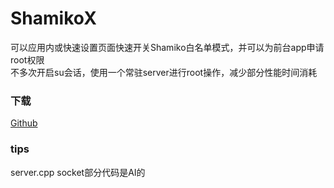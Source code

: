# ShamikoX
可以应用内或快速设置页面快速开关Shamiko白名单模式，并可以为前台app申请root权限  
不多次开启su会话，使用一个常驻server进行root操作，减少部分性能时间消耗    

### 下载
[Github](https://github.com/yangFenTuoZi/ShamikoX/releases)

### tips
server.cpp socket部分代码是AI的